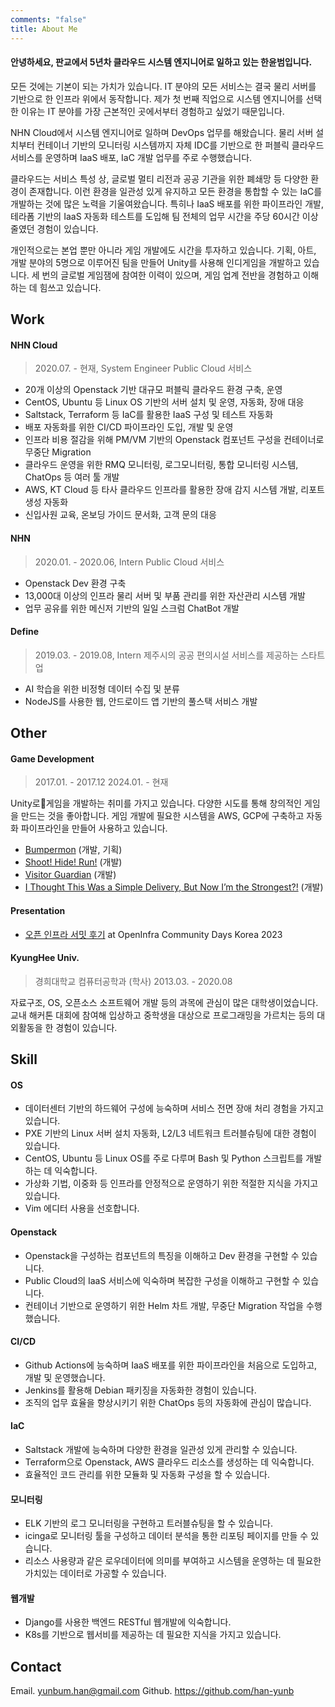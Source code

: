 ```yaml
---
comments: "false"
title: About Me
---
```

#### 안녕하세요, 판교에서 5년차 클라우드 시스템 엔지니어로 일하고 있는 한윤범입니다.

모든 것에는 기본이 되는 가치가 있습니다. IT 분야의 모든 서비스는 결국 물리 서버를 기반으로 한 인프라 위에서 동작합니다. 제가 첫 번째 직업으로 시스템 엔지니어를 선택한 이유는 IT 분야를 가장 근본적인 곳에서부터 경험하고 싶었기 때문입니다.

NHN Cloud에서 시스템 엔지니어로 일하며 DevOps 업무를 해왔습니다. 물리 서버 설치부터 컨테이너 기반의 모니터링 시스템까지 자체 IDC를 기반으로 한 퍼블릭 클라우드 서비스를 운영하며 IaaS 배포, IaC 개발 업무를 주로 수행했습니다.

클라우드는 서비스 특성 상, 글로벌 멀티 리전과 공공 기관을 위한 폐쇄망 등 다양한 환경이 존재합니다. 이런 환경을 일관성 있게 유지하고 모든 환경을 통합할 수 있는 IaC를 개발하는 것에 많은 노력을 기울여왔습니다. 특히나 IaaS 배포를 위한 파이프라인 개발, 테라폼 기반의 IaaS 자동화 테스트를 도입해 팀 전체의 업무 시간을 주당 60시간 이상 줄였던 경험이 있습니다.

개인적으로는 본업 뿐만 아니라 게임 개발에도 시간을 투자하고 있습니다.
기획, 아트, 개발 분야의 5명으로 이루어진 팀을 만들어 Unity를 사용해 인디게임을 개발하고 있습니다.
세 번의 글로벌 게임잼에 참여한 이력이 있으며, 게임 업계 전반을 경험하고 이해하는 데 힘쓰고 있습니다.

## Work
#### NHN Cloud
> 2020.07. - 현재, System Engineer
> Public Cloud 서비스

- 20개 이상의 Openstack 기반 대규모 퍼블릭 클라우드 환경 구축, 운영
- CentOS, Ubuntu 등 Linux OS 기반의 서버 설치 및 운영, 자동화, 장애 대응
- Saltstack, Terraform 등 IaC를 활용한 IaaS 구성 및 테스트 자동화
- 배포 자동화를 위한 CI/CD 파이프라인 도입, 개발 및 운영
- 인프라 비용 절감을 위해 PM/VM 기반의 Openstack 컴포넌트 구성을 컨테이너로 무중단 Migration
- 클라우드 운영을 위한 RMQ 모니터링, 로그모니터링, 통합 모니터링 시스템, ChatOps 등 여러 툴 개발
- AWS, KT Cloud 등 타사 클라우드 인프라를 활용한 장애 감지 시스템 개발, 리포트 생성 자동화
- 신입사원 교육, 온보딩 가이드 문서화, 고객 문의 대응
#### NHN
> 2020.01. - 2020.06, Intern
> Public Cloud 서비스

- Openstack Dev 환경 구축
- 13,000대 이상의 인프라 물리 서버 및 부품 관리를 위한 자산관리 시스템 개발
- 업무 공유를 위한 메신저 기반의 일일 스크럼 ChatBot 개발
#### Define
> 2019.03. - 2019.08, Intern
> 제주시의 공공 편의시설 서비스를 제공하는 스타트업

- AI 학습을 위한 비정형 데이터 수집 및 분류
- NodeJS를 사용한 웹, 안드로이드 앱 기반의 풀스택 서비스 개발
## Other
#### Game Development
> 2017.01. - 2017.12
> 2024.01. - 현재

Unity로게임을 개발하는 취미를 가지고 있습니다. 다양한 시도를 통해 창의적인 게임을 만드는 것을 좋아합니다.
게임 개발에 필요한 시스템을 AWS, GCP에 구축하고 자동화 파이프라인을 만들어 사용하고 있습니다.
- [Bumpermon](https://github.com/han-yunb/bumpermon-pub) (개발, 기획)
- [Shoot! Hide! Run!](https://bumbrogames.itch.io/shoot-hide-run) (개발)
- [Visitor Guardian](https://bumbrogames.itch.io/visitor-guardian) (개발)
- [I Thought This Was a Simple Delivery, But Now I’m the Strongest?!](https://bumbrogames.itch.io/simple-delivery) (개발)
#### Presentation
- [오픈 인프라 서밋 후기](https://2023.openinfradays.kr/session/68) at OpenInfra Community Days Korea 2023
#### KyungHee Univ.
> 경희대학교 컴퓨터공학과 (학사)
> 2013.03. - 2020.08

자료구조, OS, 오픈소스 소프트웨어 개발 등의 과목에 관심이 많은 대학생이었습니다.
교내 해커톤 대회에 참여해 입상하고 중학생을 대상으로 프로그래밍을 가르치는 등의 대외활동을 한 경험이 있습니다.
## Skill
#### OS
- 데이터센터 기반의 하드웨어 구성에 능숙하며 서비스 전면 장애 처리 경험을 가지고 있습니다.
- PXE 기반의 Linux 서버 설치 자동화, L2/L3 네트워크 트러블슈팅에 대한 경험이 있습니다.
- CentOS, Ubuntu 등 Linux OS를 주로 다루며 Bash 및 Python 스크립트를 개발하는 데 익숙합니다.
- 가상화 기법, 이중화 등 인프라를 안정적으로 운영하기 위한 적절한 지식을 가지고 있습니다.
- Vim 에디터 사용을 선호합니다.
#### Openstack
- Openstack을 구성하는 컴포넌트의 특징을 이해하고 Dev 환경을 구현할 수 있습니다.
- Public Cloud의 IaaS 서비스에 익숙하며 복잡한 구성을 이해하고 구현할 수 있습니다.
- 컨테이너 기반으로 운영하기 위한 Helm 차트 개발, 무중단 Migration 작업을 수행했습니다.
#### CI/CD
- Github Actions에 능숙하며 IaaS 배포를 위한 파이프라인을 처음으로 도입하고, 개발 및 운영했습니다.
- Jenkins를 활용해 Debian 패키징을 자동화한 경험이 있습니다.
- 조직의 업무 효율을 향상시키기 위한 ChatOps 등의 자동화에 관심이 많습니다.
#### IaC
- Saltstack 개발에 능숙하며 다양한 환경을 일관성 있게 관리할 수 있습니다.
- Terraform으로 Openstack, AWS 클라우드 리소스를 생성하는 데 익숙합니다.
- 효율적인 코드 관리를 위한 모듈화 및 자동화 구성을 할 수 있습니다.
#### 모니터링
- ELK 기반의 로그 모니터링을 구현하고 트러블슈팅을 할 수 있습니다.
- icinga로 모니터링 툴을 구성하고 데이터 분석을 통한 리포팅 페이지를 만들 수 있습니다.
- 리소스 사용량과 같은 로우데이터에 의미를 부여하고 시스템을 운영하는 데 필요한 가치있는 데이터로 가공할 수 있습니다.
#### 웹개발
- Django를 사용한 백엔드 RESTful 웹개발에 익숙합니다.
- K8s를 기반으로 웹서비를 제공하는 데 필요한 지식을 가지고 있습니다.
## Contact
Email. yunbum.han@gmail.com
Github. https://github.com/han-yunb
